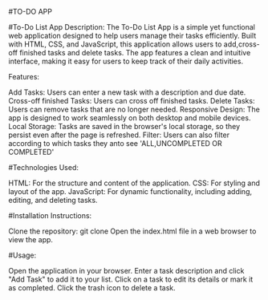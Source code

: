 #TO-DO APP

#To-Do List App
Description: The To-Do List App is a simple yet functional web application designed to help users manage their tasks efficiently. 
Built with HTML, CSS, and JavaScript, this application allows users to add,cross-off finished tasks and delete tasks. The app features a clean and intuitive interface, 
making it easy for users to keep track of their daily activities.

Features:

Add Tasks: Users can enter a new task with a description and due date.
Cross-off finished Tasks: Users can cross off finished tasks.
Delete Tasks: Users can remove tasks that are no longer needed.
Responsive Design: The app is designed to work seamlessly on both desktop and mobile devices.
Local Storage: Tasks are saved in the browser's local storage, so they persist even after the page is refreshed.
Filter: Users can also filter according to which tasks they anto see 'ALL,UNCOMPLETED OR COMPLETED'

#Technologies Used:

HTML: For the structure and content of the application.
CSS: For styling and layout of the app.
JavaScript: For dynamic functionality, including adding, editing, and deleting tasks.

#Installation Instructions:

Clone the repository: git clone <repository-url>
Open the index.html file in a web browser to view the app.

#Usage:

Open the application in your browser.
Enter a task description and click "Add Task" to add it to your list.
Click on a task to edit its details or mark it as completed.
Click the trash icon to delete a task.
